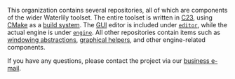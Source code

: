 This organization contains several repositories, all of which are components of the wider Waterlily toolset. The entire toolset is written in [C23](en.wikipedia.org/wiki/C23_(C_standard_revision)), using [CMake](https://en.wikipedia.org/wiki/CMake) as a [build system](https://en.wikipedia.org/wiki/Build_system_(software_development)). The [GUI](https://en.wikipedia.org/wiki/Graphical_user_interface) editor is included under [`editor`](), while the actual engine is under [`engine`](https://github.com/waterlily-team/engine). All other repositories contain items such as [windowing abstractions](https://github.com/waterlily-team/hyacinth), [graphical helpers](https://github.com/waterlily-team/geranium), and other engine-related components.

If you have any questions, please contact the project via our [business e-mail](mailto:waterlilyproject@protonmail.com).

